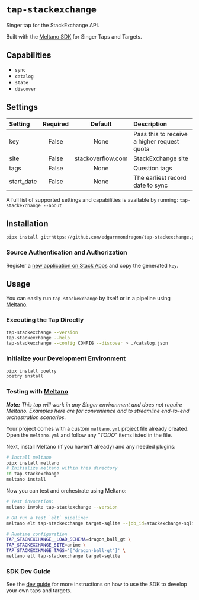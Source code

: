 # `tap-stackexchange`

Singer tap for the StackExchange API.

Built with the [Meltano SDK](https://sdk.meltano.com) for Singer Taps and Targets.

## Capabilities

* `sync`
* `catalog`
* `state`
* `discover`

## Settings

| Setting   | Required | Default | Description |
|:----------|:--------:|:-------:|:------------|
| key       | False    | None    | Pass this to receive a higher request quota |
| site      | False    | stackoverflow.com | StackExchange site |
| tags      | False    | None    | Question tags |
| start_date| False    | None    | The earliest record date to sync |

A full list of supported settings and capabilities is available by running: `tap-stackexchange --about`

## Installation

```bash
pipx install git+https://github.com/edgarrmondragon/tap-stackexchange.git
```

### Source Authentication and Authorization

Register a [new application on Stack Apps](https://stackapps.com/apps/oauth/register) and copy the generated `key`.

## Usage

You can easily run `tap-stackexchange` by itself or in a pipeline using [Meltano](https://meltano.com/).

### Executing the Tap Directly

```bash
tap-stackexchange --version
tap-stackexchange --help
tap-stackexchange --config CONFIG --discover > ./catalog.json
```

### Initialize your Development Environment

```bash
pipx install poetry
poetry install
```

<!--
### Create and Run Tests

Create tests within the `tap_stackexchange/tests` subfolder and
  then run:

```bash
poetry run pytest
```

You can also test the `tap-stackexchange` CLI interface directly using `poetry run`:

```bash
poetry run tap-stackexchange --help
```
-->

### Testing with [Meltano](https://www.meltano.com)

_**Note:** This tap will work in any Singer environment and does not require Meltano.
Examples here are for convenience and to streamline end-to-end orchestration scenarios._

Your project comes with a custom `meltano.yml` project file already created. Open the `meltano.yml` and follow any _"TODO"_ items listed in
the file.

Next, install Meltano (if you haven't already) and any needed plugins:

```bash
# Install meltano
pipx install meltano
# Initialize meltano within this directory
cd tap-stackexchange
meltano install
```

Now you can test and orchestrate using Meltano:

```bash
# Test invocation:
meltano invoke tap-stackexchange --version

# OR run a test `elt` pipeline:
meltano elt tap-stackexchange target-sqlite --job_id=stackexchange-sqlite

# Runtime configuration
TAP_STACKEXCHANGE__LOAD_SCHEMA=dragon_ball_gt \
TAP_STACKEXCHANGE_SITE=anime \
TAP_STACKEXCHANGE_TAGS='["dragon-ball-gt"]' \
meltano elt tap-stackexchange target-sqlite
```

### SDK Dev Guide

See the [dev guide](https://sdk.meltano.com/en/latest/dev_guide.html) for more instructions on how to use the SDK to 
develop your own taps and targets.
